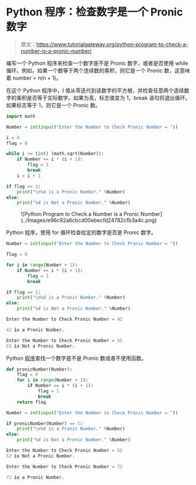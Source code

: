 # Python 程序：检查数字是一个 Pronic 数字

> 原文：<https://www.tutorialgateway.org/python-program-to-check-a-number-is-a-pronic-number/>

编写一个 Python 程序来检查一个数字是不是 Pronic 数字，或者是否使用 while 循环。例如，如果一个数等于两个连续数的乘积，则它是一个 Pronic 数，这意味着 number = n(n + 1)。

在这个 Python 程序中，I 值从零迭代到该数字的平方根，并检查任意两个连续数字的乘积是否等于实际数字。如果为真，标志值变为 1，break 语句将退出循环。如果标志等于 1，则它是一个 Pronic 数。

```py
import math

Number = int(input("Enter the Number to Check Pronic Number = "))

i = 0
flag = 0

while i <= (int) (math.sqrt(Number)):
    if Number == i * (i + 1):
        flag = 1
        break
    i = i + 1

if flag == 1:
    print("\n%d is a Pronic Number." %Number)
else:
    print("%d is Not a Pronic Number." %Number)
```

<figure class="wp-block-image size-large">![Python Program to Check a Number is a Pronic Number](../Images/e96c92a6cbcd00ebecfd24782cfb3a4c.png)</figure>

Python 程序，使用 for 循环检查给定的数字是否是 Pronic 数字。

```py
Number = int(input("Enter the Number to Check Pronic Number = "))

flag = 0

for i in range(Number + 1):
    if Number == i * (i + 1):
        flag = 1
        break

if flag == 1:
    print("\n%d is a Pronic Number." %Number)
else:
    print("%d is Not a Pronic Number." %Number)
```

```py
Enter the Number to Check Pronic Number = 42

42 is a Pronic Number.

Enter the Number to Check Pronic Number = 55
55 is Not a Pronic Number.
```

Python [程序](https://www.tutorialgateway.org/python-programming-examples/)查找一个数字是不是 Pronic 数或者不使用函数。

```py
def pronicNumber(Number):
    flag = 0
    for i in range(Number + 1):
        if Number == i * (i + 1):
            flag = 1
            break
    return flag

Number = int(input("Enter the Number to Check Pronic Number = "))

if pronicNumber(Number) == 1:
    print("\n%d is a Pronic Number." %Number)
else:
    print("%d is Not a Pronic Number." %Number)

```

```py
Enter the Number to Check Pronic Number = 52
52 is Not a Pronic Number.

Enter the Number to Check Pronic Number = 72

72 is a Pronic Number.
```